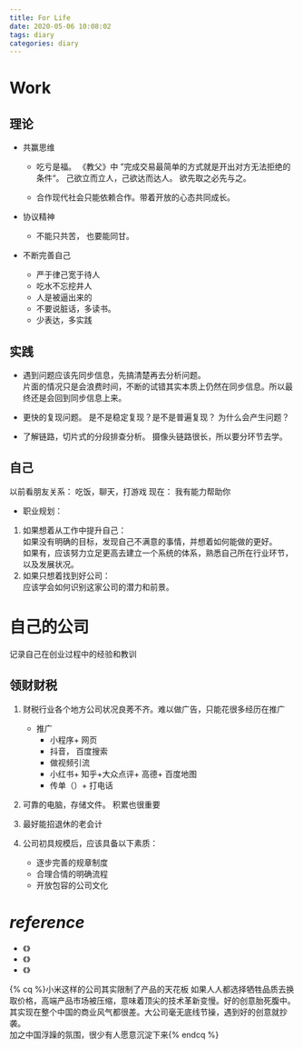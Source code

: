```yaml
---
title: For Life
date: 2020-05-06 10:08:02
tags: diary
categories: diary
---
```


# Work

## 理论
- 共赢思维
	+ 吃亏是福。
	《教父》中 ”完成交易最简单的方式就是开出对方无法拒绝的条件“。
	己欲立而立人，己欲达而达人。 欲先取之必先与之。

	+ 合作现代社会只能依赖合作。带着开放的心态共同成长。

- 协议精神
	+ 不能只共苦， 也要能同甘。

- 不断完善自己
	+ 严于律己宽于待人    
	+ 吃水不忘挖井人  
	+ 人是被逼出来的  
	+ 不要说脏话，多读书。
	+ 少表达，多实践

## 实践

- 遇到问题应该先同步信息，先搞清楚再去分析问题。  
片面的情况只是会浪费时间，不断的试错其实本质上仍然在同步信息。所以最终还是会回到同步信息上来。

- 更快的复现问题。
是不是稳定复现？是不是普遍复现？ 为什么会产生问题？

- 了解链路，切片式的分段排查分析。
摄像头链路很长，所以要分环节去学。

## 自己
以前看朋友关系： 吃饭，聊天，打游戏
现在： 我有能力帮助你

- 职业规划：
1. 如果想着从工作中提升自己：  
	如果没有明确的目标，发现自己不满意的事情，并想着如何能做的更好。    
	如果有，应该努力立足更高去建立一个系统的体系，熟悉自己所在行业环节，以及发展状况。
2. 如果只想着找到好公司：  
	应该学会如何识别这家公司的潜力和前景。

# 自己的公司
记录自己在创业过程中的经验和教训

## 领财财税
1. 财税行业各个地方公司状况良莠不齐。难以做广告，只能花很多经历在推广
	- 推广
		+ 小程序+ 网页
		+ 抖音， 百度搜索
		+ 做视频引流
		+ 小红书+ 知乎+大众点评+ 高德+ 百度地图
		+ 传单（）+ 打电话 
2. 可靠的电脑，存储文件。 积累也很重要
3. 最好能招退休的老会计

4. 公司初具规模后，应该具备以下素质：
	- 逐步完善的规章制度
	- 合理合情的明确流程
	- 开放包容的公司文化

# ***reference***

- 《》
- 《》
- 《》

{% cq %}小米这样的公司其实限制了产品的天花板
如果人人都选择牺牲品质去换取价格，高端产品市场被压缩，意味着顶尖的技术革新变慢。好的创意胎死腹中。
其实现在整个中国的商业风气都很差。大公司毫无底线节操，遇到好的创意就抄袭。  
加之中国浮躁的氛围，很少有人愿意沉淀下来{% endcq %}